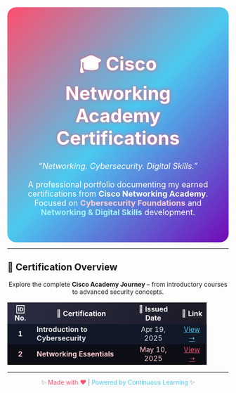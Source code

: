 <div align="center" style="background: linear-gradient(135deg, #ff4d6d, #4cc9f0, #7209b7); padding: 40px; border-radius: 20px; color: #fff;">

<h1 style="font-size:42px; text-shadow: 0 0 10px #ff4d6d, 0 0 20px #4cc9f0;">
  🎓 Cisco Networking Academy Certifications
</h1>

<p style="font-size:18px;">
  <em>“Networking. Cybersecurity. Digital Skills.”</em><br><br>
  A professional portfolio documenting my earned certifications from  
  <b>Cisco Networking Academy</b>.  
  Focused on <span style="color:#ffccd5;"><b>Cybersecurity Foundations</b></span> and  
  <span style="color:#a3f7ff;"><b>Networking & Digital Skills</b></span> development.  
</p>
</div>

---

## 🚀 Certification Overview

<p align="center">
  Explore the complete <b>Cisco Academy Journey</b> – from introductory courses to advanced security concepts.
</p>

<table align="center" style="border-collapse: collapse; border: none; width:90%;">
  <tr style="background: linear-gradient(90deg, #2b2d42, #1a1b26); color:#f8f9fa; text-align:center;">
    <th>🆔 No.</th>
    <th>📜 Certification</th>
    <th>📅 Issued Date</th>
    <th>🔗 Link</th>
  </tr>

  <tr style="background-color:#111827; color:#e0e0e0;">
    <td align="center"><b>1</b></td>
    <td><b>Introduction to Cybersecurity</b></td>
    <td align="center">Apr 19, 2025</td>
    <td align="center">
      <a href="https://www.netacad.com/profile?&tab=badges" style="color:#4cc9f0;" target="_blank">View ➝</a>
    </td>
  </tr>

  <tr style="background-color:#0d0d15; color:#ffccd5;">
    <td align="center"><b>2</b></td>
    <td><b>Networking Essentials</b></td>
    <td align="center">May 10, 2025</td>
    <td align="center">
      <a href="https://www.netacad.com/profile?&tab=badges" style="color:#ff4d6d;" target="_blank">View ➝</a>
    </td>
  </tr>
</table>

---

<p align="center" style="font-size:14px; color:#6c757d;">
  ✨ <span style="color:#ff4d6d;">Made with ❤️</span> | <span style="color:#4cc9f0;">Powered by Continuous Learning</span> ✨
</p>

